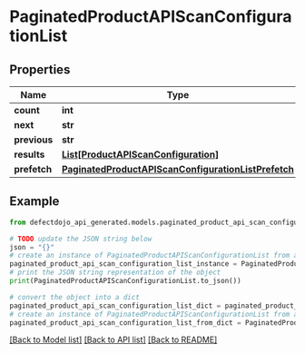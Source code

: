 # PaginatedProductAPIScanConfigurationList


## Properties

Name | Type | Description | Notes
------------ | ------------- | ------------- | -------------
**count** | **int** |  | 
**next** | **str** |  | [optional] 
**previous** | **str** |  | [optional] 
**results** | [**List[ProductAPIScanConfiguration]**](ProductAPIScanConfiguration.md) |  | 
**prefetch** | [**PaginatedProductAPIScanConfigurationListPrefetch**](PaginatedProductAPIScanConfigurationListPrefetch.md) |  | [optional] 

## Example

```python
from defectdojo_api_generated.models.paginated_product_api_scan_configuration_list import PaginatedProductAPIScanConfigurationList

# TODO update the JSON string below
json = "{}"
# create an instance of PaginatedProductAPIScanConfigurationList from a JSON string
paginated_product_api_scan_configuration_list_instance = PaginatedProductAPIScanConfigurationList.from_json(json)
# print the JSON string representation of the object
print(PaginatedProductAPIScanConfigurationList.to_json())

# convert the object into a dict
paginated_product_api_scan_configuration_list_dict = paginated_product_api_scan_configuration_list_instance.to_dict()
# create an instance of PaginatedProductAPIScanConfigurationList from a dict
paginated_product_api_scan_configuration_list_from_dict = PaginatedProductAPIScanConfigurationList.from_dict(paginated_product_api_scan_configuration_list_dict)
```
[[Back to Model list]](../README.md#documentation-for-models) [[Back to API list]](../README.md#documentation-for-api-endpoints) [[Back to README]](../README.md)


